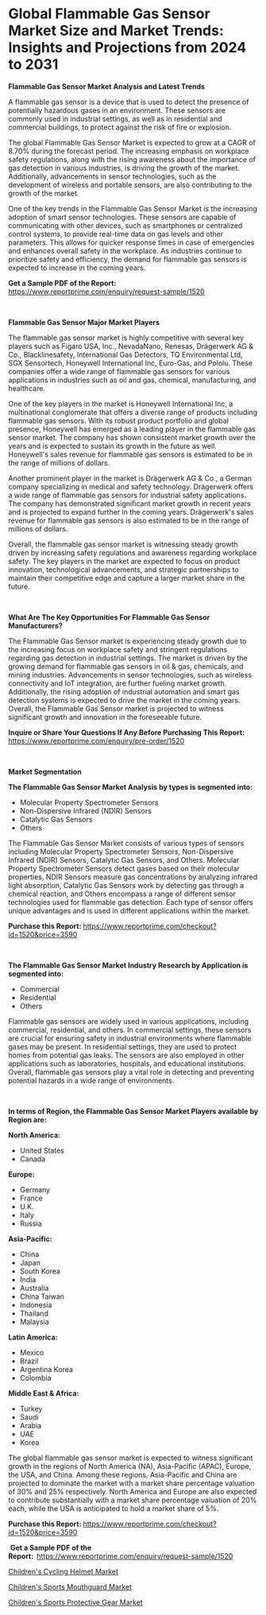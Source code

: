 <p><h1>Global Flammable Gas Sensor Market Size and Market Trends: Insights and Projections from 2024 to 2031</h1></p><p><strong>Flammable Gas Sensor Market Analysis and Latest Trends</strong></p>
<p><p>A flammable gas sensor is a device that is used to detect the presence of potentially hazardous gases in an environment. These sensors are commonly used in industrial settings, as well as in residential and commercial buildings, to protect against the risk of fire or explosion.</p><p>The global Flammable Gas Sensor Market is expected to grow at a CAGR of 8.70% during the forecast period. The increasing emphasis on workplace safety regulations, along with the rising awareness about the importance of gas detection in various industries, is driving the growth of the market. Additionally, advancements in sensor technologies, such as the development of wireless and portable sensors, are also contributing to the growth of the market.</p><p>One of the key trends in the Flammable Gas Sensor Market is the increasing adoption of smart sensor technologies. These sensors are capable of communicating with other devices, such as smartphones or centralized control systems, to provide real-time data on gas levels and other parameters. This allows for quicker response times in case of emergencies and enhances overall safety in the workplace. As industries continue to prioritize safety and efficiency, the demand for flammable gas sensors is expected to increase in the coming years.</p></p>
<p><strong>Get a Sample PDF of the Report:&nbsp;</strong> <a href="https://www.reportprime.com/enquiry/request-sample/1520">https://www.reportprime.com/enquiry/request-sample/1520</a></p>
<p>&nbsp;</p>
<p><strong>Flammable Gas Sensor Major Market Players</strong></p>
<p><p>The flammable gas sensor market is highly competitive with several key players such as Figaro USA, Inc., NevadaNano, Renesas, Drägerwerk AG & Co., Blacklinesafety, International Gas Detectors, TQ Environmental Ltd, SGX Sensortech, Honeywell International Inc, Euro-Gas, and Pololu. These companies offer a wide range of flammable gas sensors for various applications in industries such as oil and gas, chemical, manufacturing, and healthcare.</p><p>One of the key players in the market is Honeywell International Inc, a multinational conglomerate that offers a diverse range of products including flammable gas sensors. With its robust product portfolio and global presence, Honeywell has emerged as a leading player in the flammable gas sensor market. The company has shown consistent market growth over the years and is expected to sustain its growth in the future as well. Honeywell's sales revenue for flammable gas sensors is estimated to be in the range of millions of dollars.</p><p>Another prominent player in the market is Drägerwerk AG & Co., a German company specializing in medical and safety technology. Drägerwerk offers a wide range of flammable gas sensors for industrial safety applications. The company has demonstrated significant market growth in recent years and is projected to expand further in the coming years. Drägerwerk's sales revenue for flammable gas sensors is also estimated to be in the range of millions of dollars.</p><p>Overall, the flammable gas sensor market is witnessing steady growth driven by increasing safety regulations and awareness regarding workplace safety. The key players in the market are expected to focus on product innovation, technological advancements, and strategic partnerships to maintain their competitive edge and capture a larger market share in the future.</p></p>
<p>&nbsp;</p>
<p><strong>What Are The Key Opportunities For Flammable Gas Sensor Manufacturers?</strong></p>
<p><p>The Flammable Gas Sensor market is experiencing steady growth due to the increasing focus on workplace safety and stringent regulations regarding gas detection in industrial settings. The market is driven by the growing demand for flammable gas sensors in oil & gas, chemicals, and mining industries. Advancements in sensor technologies, such as wireless connectivity and IoT integration, are further fueling market growth. Additionally, the rising adoption of industrial automation and smart gas detection systems is expected to drive the market in the coming years. Overall, the Flammable Gas Sensor market is projected to witness significant growth and innovation in the foreseeable future.</p></p>
<p><strong>Inquire or Share Your Questions If Any Before Purchasing This Report:</strong> <a href="https://www.reportprime.com/enquiry/pre-order/1520">https://www.reportprime.com/enquiry/pre-order/1520</a></p>
<p>&nbsp;</p>
<p><strong>Market Segmentation</strong></p>
<p><strong>The Flammable Gas Sensor Market Analysis by types is segmented into:</strong></p>
<p><ul><li>Molecular Property Spectrometer Sensors</li><li>Non-Dispersive Infrared (NDIR) Sensors</li><li>Catalytic Gas Sensors</li><li>Others</li></ul></p>
<p><p>The Flammable Gas Sensor Market consists of various types of sensors including Molecular Property Spectrometer Sensors, Non-Dispersive Infrared (NDIR) Sensors, Catalytic Gas Sensors, and Others. Molecular Property Spectrometer Sensors detect gases based on their molecular properties, NDIR Sensors measure gas concentrations by analyzing infrared light absorption, Catalytic Gas Sensors work by detecting gas through a chemical reaction, and Others encompass a range of different sensor technologies used for flammable gas detection. Each type of sensor offers unique advantages and is used in different applications within the market.</p></p>
<p><strong>Purchase this Report:&nbsp;</strong><a href="https://www.reportprime.com/checkout?id=1520&price=3590">https://www.reportprime.com/checkout?id=1520&price=3590</a></p>
<p>&nbsp;</p>
<p><strong>The Flammable Gas Sensor Market Industry Research by Application is segmented into:</strong></p>
<p><ul><li>Commercial</li><li>Residential</li><li>Others</li></ul></p>
<p><p>Flammable gas sensors are widely used in various applications, including commercial, residential, and others. In commercial settings, these sensors are crucial for ensuring safety in industrial environments where flammable gases may be present. In residential settings, they are used to protect homes from potential gas leaks. The sensors are also employed in other applications such as laboratories, hospitals, and educational institutions. Overall, flammable gas sensors play a vital role in detecting and preventing potential hazards in a wide range of environments.</p></p>
<p>&nbsp;</p>
<p><strong>In terms of Region, the Flammable Gas Sensor Market Players available by Region are:</strong></p>
<p>
    <p> <strong> North America: </strong>
        <ul>
            <li>United States</li>
            <li>Canada</li>
        </ul>
        </p> 
    <p> <strong> Europe: </strong>
        <ul>
            <li>Germany</li>
            <li>France</li>
            <li>U.K.</li>
            <li>Italy</li>
            <li>Russia</li>
        </ul>
        </p> 
    <p> <strong> Asia-Pacific: </strong>
        <ul>
            <li>China</li>
            <li>Japan</li>
            <li>South Korea</li>
            <li>India</li>
            <li>Australia</li>
            <li>China Taiwan</li>
            <li>Indonesia</li>
            <li>Thailand</li>
            <li>Malaysia</li>
        </ul>
        </p> 
    <p> <strong> Latin America: </strong>
        <ul>
            <li>Mexico</li>
            <li>Brazil</li>
            <li>Argentina Korea</li>
            <li>Colombia</li>
        </ul>
        </p> 
    <p> <strong> Middle East & Africa: </strong>
        <ul>
            <li>Turkey</li>
            <li>Saudi</li>
            <li>Arabia</li>
            <li>UAE</li>
            <li>Korea</li>
        </ul>
    </p>
    </p>
<p><p>The global flammable gas sensor market is expected to witness significant growth in the regions of North America (NA), Asia-Pacific (APAC), Europe, the USA, and China. Among these regions, Asia-Pacific and China are projected to dominate the market with a market share percentage valuation of 30% and 25% respectively. North America and Europe are also expected to contribute substantially with a market share percentage valuation of 20% each, while the USA is anticipated to hold a market share of 5%.</p></p>
<p><strong>Purchase this Report: </strong><a href="https://www.reportprime.com/checkout?id=1520&price=3590">https://www.reportprime.com/checkout?id=1520&price=3590</a></p>
<p>&nbsp;<strong>Get a Sample PDF of the Report:&nbsp;&nbsp;</strong><a href="https://www.reportprime.com/enquiry/request-sample/1520">https://www.reportprime.com/enquiry/request-sample/1520</a></p>
<p><strong></strong></p>
<p><p><a href="https://github.com/biheemgalvinlouises6hokrh3h/Market-Research-Report-List-1/blob/main/childrens-cycling-helmet-market.md">Children's Cycling Helmet Market</a></p><p><a href="https://github.com/Paul14Anderson63/Market-Research-Report-List-3/blob/main/childrens-sports-mouthguard-market.md">Children's Sports Mouthguard Market</a></p><p><a href="https://github.com/mabutironaldo/Market-Research-Report-List-3/blob/main/childrens-sports-protective-gear-market.md">Children's Sports Protective Gear Market</a></p></p>